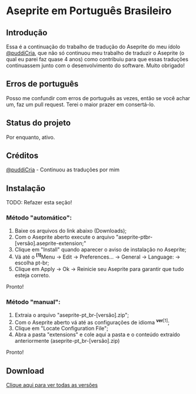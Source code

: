 # Aseprite em Português Brasileiro
## Introdução

Essa é a continuação do trabalho de tradução do Aseprite do meu ídolo [@puddiCria](https://github.com/puddiCria), que não só continuou meu trabalho de traduzir o Aseprite (o qual eu parei faz quase 4 anos) como contribuiu para que essas traduções continuassem junto com o desenvolvimento do software. Muito obrigado!

## Erros de português

Posso me confundir com erros de português as vezes, então se você achar um, faz um pull request. Terei o maior prazer em consertá-lo.

## Status do projeto

Por enquanto, ativo.

## Créditos

[@puddiCria](https://github.com/puddiCria) - Continuou as traduções por mim

## Instalação

TODO: Refazer esta seção!

### Método "automático":

1. Baixe os arquivos do link abaixo (Downloads);<br>
2. Com o Aseprite aberto execute o arquivo "aseprite-ptbr-[versão].aseprite-extension;"<br>
3. Clique em "Install" quando aparecer o aviso de instalação no Aseprite;<br>
4. Vá até o <sup><b>[1]</b></sup>Menu → Edit → Preferences... → General → Language: → escolha pt-br;
5. Clique em Apply → Ok → Reinicie seu Aseprite para garantir que tudo esteja correto.<br>

Pronto!

### Método "manual":

1. Extraia o arquivo "aseprite-pt_br-[versão].zip";<br>
2. Com o Aseprite aberto vá até as configurações de idioma <sup><b>ver</b>[1]</sup>;<br>
3. Clique em "Locate Configuration File";<br>
4. Abra a pasta "extensions" e cole aqui a pasta e o conteúdo extraído anteriormente (aseprite-pt_br-[versão].zip)

Pronto!

<h2>Download</h2>

<a href="https://github.com/puddiCria/aseprite-pt-br/releases">Clique aqui para ver todas as versões</a>


